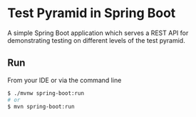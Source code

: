 # Test Pyramid in Spring Boot

A simple Spring Boot application which serves a REST API for demonstrating testing on different levels of the test pyramid. 

## Run

From your IDE or via the command line

```bash
$ ./mvnw spring-boot:run
# or
$ mvn spring-boot:run
```
